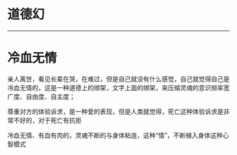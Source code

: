 # 道德幻

---

# 冷血无情

亲人离世，看见长辈在哭，在难过，但是自己就没有什么感觉，自己就觉得自己是冷血无情的，这是一种道德上的绑架，文字上面的绑架，来压缩灵魂的意识频率宽广度、自由度、自主度；

尊重对方的体验诉求，是一种爱的表现，但是人类就觉得，死亡这种体验诉求是非常不好的，对于死亡有抗拒

冷血无情、有血有肉的，灵魂不断的与身体粘连，这种“情”，不断植入身体这种心智模式


